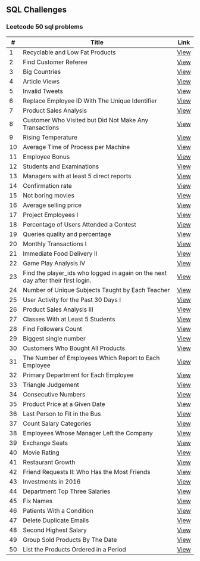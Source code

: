 ## SQL Challenges

### Leetcode 50 sql problems

| # | Title | Link |
|---| ----- | ---- |
| 1 |  Recyclable and Low Fat Products  |  [View](./leetcode_sql_50_problems/1.recycable_and_lowfat_products.sql)  | 
| 2 |  Find Customer Referee  |  [View](./leetcode_sql_50_problems/2.find_customer_referee.sql)  | 
| 3 |  Big Countries  |  [View](./leetcode_sql_50_problems/3.big_countries.sql)  | 
| 4 |  Article Views  |  [View](./leetcode_sql_50_problems/4.article_views.sql)  | 
| 5 |  Invalid Tweets  |  [View](./leetcode_sql_50_problems/5.invalid_tweets.sql)  | 
| 6 |  Replace Employee ID With The Unique Identifier  |  [View](./leetcode_sql_50_problems/6.replace_employee_id_with_the_unique_identifier.sql)  | 
| 7 |  Product Sales Analysis  |  [View](./leetcode_sql_50_problems/7.product_sales_analysis.sql)  | 
| 8 |  Customer Who Visited but Did Not Make Any Transactions  |  [View](./leetcode_sql_50_problems/8.no_transactions_customers.sql)  | 
| 9 |  Rising Temperature  |  [View](./leetcode_sql_50_problems/9.rising_temperature.sql)  | 
| 10 |  Average Time of Process per Machine  |  [View](./leetcode_sql_50_problems/10.avg_process_by_machine.sql)  | 
| 11 |  Employee Bonus  |  [View](./leetcode_sql_50_problems/11.employee_bonus.sql)  | 
| 12 |  Students and Examinations  |  [View](./leetcode_sql_50_problems/12.students_and_examinations.sql)  | 
| 13 |  Managers with at least 5 direct reports  |  [View](./leetcode_sql_50_problems/13.managers_with_5_reports.sql)  | 
| 14 |  Confirmation rate |  [View](./leetcode_sql_50_problems/14.confirmation_rate.sql)  | 
| 15 |  Not boring movies |  [View](./leetcode_sql_50_problems/15.not_boring_movies.sql)  | 
| 16 |  Average selling price |  [View](./leetcode_sql_50_problems/16.average_selling_price.sql)  | 
| 17 |  Project Employees I |  [View](./leetcode_sql_50_problems/17.project_employees.sql)  | 
| 18 |  Percentage of Users Attended a Contest |  [View](./leetcode_sql_50_problems/18.percentage_of_users.sql)  | 
| 19 |  Queries quality and percentage |  [View](./leetcode_sql_50_problems/19.queries_quantity_percentage.sql)  | 
| 20 |  Monthly Transactions I |  [View](./leetcode_sql_50_problems/20.monthly_transaction.sql)  | 
| 21 |  Immediate Food Delivery II |  [View](./leetcode_sql_50_problems/21.immediate_food_delivery.sql)  | 
| 22 |  Game Play Analysis IV |  [View](./leetcode_sql_50_problems/22.game_play_analysis.sql)  | 
| 23 |  Find the player_ids who logged in again on the next day after their first login. |  [View](./leetcode_sql_50_problems/23.game_play_analysis_I.sql)  | 
| 24 |  Number of Unique Subjects Taught by Each Teacher |  [View](./leetcode_sql_50_problems/24.unique_subjects_per_teacher.sql)  | 
| 25 |  User Activity for the Past 30 Days I |  [View](./leetcode_sql_50_problems/25.daily_active_users_in_30_day_period.sql)  | 
| 26 |  Product Sales Analysis III |  [View](./leetcode_sql_50_problems/26.first_year_sales_per_product.sql)  | 
| 27 |  Classes With at Least 5 Students |  [View](./leetcode_sql_50_problems/27.classes_with_min_5_students.sql)  | 
| 28 |  Find Followers Count |  [View](./leetcode_sql_50_problems/28.find_followers_count.sql)  | 
| 29 |  Biggest single number |  [View](./leetcode_sql_50_problems/29.biggest_single_number.sql)  | 
| 30 | Customers Who Bought All Products |  [View](./leetcode_sql_50_problems/30.customers_who_bought_all_products.sql)  | 
| 31 | The Number of Employees Which Report to Each Employee |  [View](./leetcode_sql_50_problems/31.employees_reports_count.sql)  | 
| 32 | Primary Department for Each Employee |  [View](./leetcode_sql_50_problems/32.primary_department_for_each_employee.sql)  | 
| 33 | Triangle Judgement |  [View](./leetcode_sql_50_problems/33.triangle_judgement.sql)  | 
| 34 | Consecutive Numbers |  [View](./leetcode_sql_50_problems/34.consecutive_numbers.sql)  | 
| 35 | Product Price at a Given Date |  [View](./leetcode_sql_50_problems/35.product_price_at_given_date.sql)  | 
| 36 | Last Person to Fit in the Bus |  [View](./leetcode_sql_50_problems/36.last_fit_person_in_bus.sql)  | 
| 37 | Count Salary Categories |  [View](./leetcode_sql_50_problems/37.count_salaries_categories.sql)  | 
| 38 | Employees Whose Manager Left the Company |  [View](./leetcode_sql_50_problems/38.managers_left_company.sql)  | 
| 39 | Exchange Seats |  [View](./leetcode_sql_50_problems/39.exchange_seats.sql)  | 
| 40 | Movie Rating |  [View](./leetcode_sql_50_problems/40.movie_rating.sql)  | 
| 41 | Restaurant Growth |  [View](./leetcode_sql_50_problems/41.restaurant_growth.sql)  | 
| 42 | Friend Requests II: Who Has the Most Friends |  [View](./leetcode_sql_50_problems/42.user_with_most_friends.sql)  | 
| 43 | Investments in 2016 |  [View](./leetcode_sql_50_problems/43.investments_in_2016.sql)  | 
| 44 | Department Top Three Salaries |  [View](./leetcode_sql_50_problems/44.dept_top_3_salaries.sql)  | 
| 45 | Fix Names |  [View](./leetcode_sql_50_problems/45.fix_names.sql)  | 
| 46 | Patients With a Condition |  [View](./leetcode_sql_50_problems/46.patients_with_conditions.sql)  | 
| 47 | Delete Duplicate Emails |  [View](./leetcode_sql_50_problems/47.delete_duplicate_email.sql)  | 
| 48 | Second Highest Salary |  [View](./leetcode_sql_50_problems/48.second_highest_salary.sql)  | 
| 49 | Group Sold Products By The Date |  [View](./leetcode_sql_50_problems/49.group_sold_products_by_date.sql)  | 
| 50 | List the Products Ordered in a Period |  [View](./leetcode_sql_50_problems/50.list_products_orderedBy_period.sql)  | 
